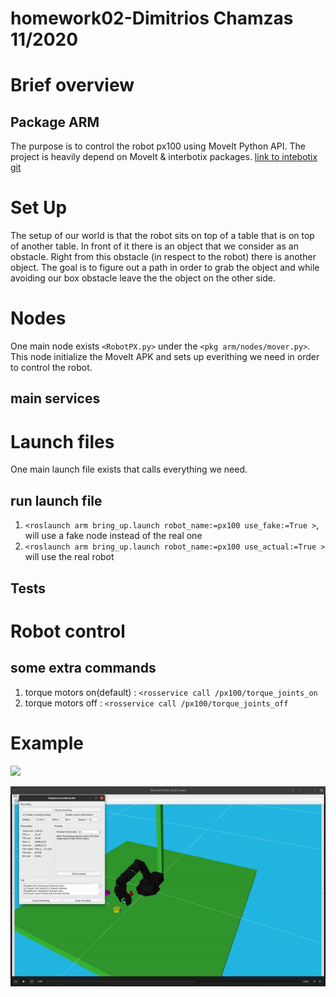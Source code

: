 # homework02-Dimitrios Chamzas 11/2020

# Brief overview
## Package ARM
The purpose is to control the robot px100 using MoveIt Python API.
The project is heavily depend on MoveIt & interbotix packages. [link to intebotix git](https://github.com/Interbotix)

# Set Up
The setup of our world is that the robot sits on top of a table that is on top of another table. In front of it there is an object that we consider as an obstacle. Right from this obstacle (in respect to the robot) there is another object. The goal is to figure out a path in order to grab the object and while avoiding our box obstacle leave the the object on the other side.




# Nodes

One main node exists `<RobotPX.py>` under the `<pkg arm/nodes/mover.py>`.
This node initialize the MoveIt APK and sets up everithing we need in order to control the robot.
## main services 



# Launch files 
One main launch file exists that calls everything we need.

## run launch file
1. `<roslaunch arm bring_up.launch robot_name:=px100 use_fake:=True >`, will use a fake node instead of the real one
2. `<roslaunch arm bring_up.launch robot_name:=px100 use_actual:=True >` will use the real robot




## Tests



# Robot control 




## some extra commands 
1. torque motors on(default) : `<rosservice call /px100/torque_joints_on`
1. torque motors off : `<rosservice call /px100/torque_joints_off`

# Example 

![](https://github.com/jimas95/construction-plant/blob/working_on/img/px100.gif)

![](https://github.com/jimas95/construction-plant/blob/working_on/img/px100_rViz.gif)